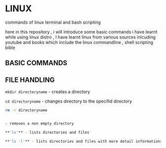 # LINUX
commands of linux terminal and bash scripting

here in this repository , i will introduce some basic commands i have learnt while using linux distro , I have learnt linux from various sources inlcuding youtube and books which include the linux commandline , shell scripting bible 

## BASIC COMMANDS



## FILE HANDLING

`mkdir directoryname`  - creates a directory 

`cd directoryname` - changes directory to the specifid directory

```bash
rm -r directoryname


- removes a non empty directory

**'ls'** - lists directories and files 

**'ls -l'** - lists directories and files with more detail informations




